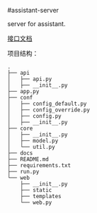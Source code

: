 #assistant-server

server for assistant.

[接口文档](http://doc.star7th.com/index.php/504)

项目结构：
```
.
├── api
│   ├── api.py
│   ├── __init__.py
├── app.py
├── conf
│   ├── config_default.py
│   ├── config_override.py
│   ├── config.py
│   ├── __init__.py
├── core
│   ├── __init__.py
│   ├── model.py
│   └── util.py
├── docs
├── README.md
├── requirements.txt
├── run.py
└── web
    ├── __init__.py
    ├── static
    ├── templates
    └── web.py
```
